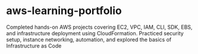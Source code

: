 # aws-learning-portfolio
Completed hands-on AWS projects covering EC2, VPC, IAM, CLI, SDK, EBS, and infrastructure deployment using CloudFormation. Practiced security setup, instance networking, automation, and explored the basics of Infrastructure as Code
